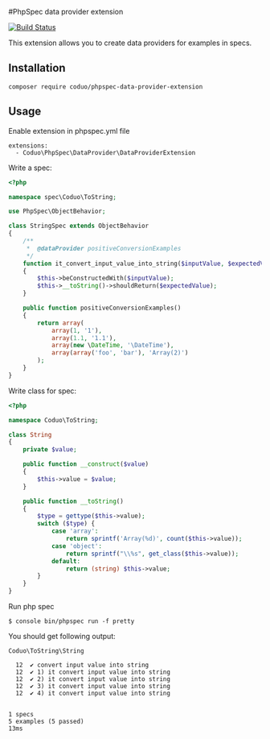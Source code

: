 #PhpSpec data provider extension

[![Build Status](https://travis-ci.org/coduo/phpspec-data-provider-extension.svg?branch=master)](https://travis-ci.org/coduo/phpspec-data-provider-extension)

This extension allows you to create data providers for examples in specs.

## Installation

```shell
composer require coduo/phpspec-data-provider-extension
```

## Usage

Enable extension in phpspec.yml file

```
extensions:
  - Coduo\PhpSpec\DataProvider\DataProviderExtension
```

Write a spec:

```php
<?php

namespace spec\Coduo\ToString;

use PhpSpec\ObjectBehavior;

class StringSpec extends ObjectBehavior
{
    /**
     *  @dataProvider positiveConversionExamples
     */
    function it_convert_input_value_into_string($inputValue, $expectedValue)
    {
        $this->beConstructedWith($inputValue);
        $this->__toString()->shouldReturn($expectedValue);
    }

    public function positiveConversionExamples()
    {
        return array(
            array(1, '1'),
            array(1.1, '1.1'),
            array(new \DateTime, '\DateTime'),
            array(array('foo', 'bar'), 'Array(2)')
        );
    }
}
```

Write class for spec:

```php
<?php

namespace Coduo\ToString;

class String
{
    private $value;

    public function __construct($value)
    {
        $this->value = $value;
    }

    public function __toString()
    {
        $type = gettype($this->value);
        switch ($type) {
            case 'array':
                return sprintf('Array(%d)', count($this->value));
            case 'object':
                return sprintf("\\%s", get_class($this->value));
            default:
                return (string) $this->value;
        }
    }
}
```

Run php spec

```
$ console bin/phpspec run -f pretty
```

You should get following output:

```
Coduo\ToString\String

  12  ✔ convert input value into string
  12  ✔ 1) it convert input value into string
  12  ✔ 2) it convert input value into string
  12  ✔ 3) it convert input value into string
  12  ✔ 4) it convert input value into string


1 specs
5 examples (5 passed)
13ms
```
